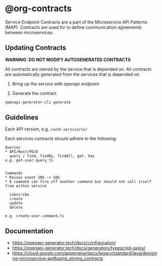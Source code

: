 # @org-contracts

Service Endpoint Contracts are a part of the Microservice API Patterns (MAP).
Contracts are used for to define communication agreements between microservices.

## Updating Contracts

**WARNING: DO NOT MODIFY AUTOGENERATED CONTRACTS**

All contracts are owned by the service that is depended on. All contracts are
automatically generated from the services that is depended on.

1. Bring up the service with openapi endpoint

2. Generate the contract

```bash
openapi-generator-cli generate
```

## Guidelines

Each API version, e.g. `/auth-service/v1/`

Each services contracts should adhere to the following:

```
Queries
* API/Rest/POJO
  query / find, findBy, findAll, get. has
e.g. get-user.query.ts


Commands
* Raises event SNS -> SQS
* A command can fire off another command but should not call itself from within service

  subscribe
  create
  update
  delete

e.g. create-user.command.ts
```

## Documentation

- https://openapi-generator.tech/docs/configuration/
- https://openapi-generator.tech/docs/generators/typescript-axios/
- https://cloud.google.com/appengine/docs/legacy/standard/java/designing-microservice-api#using_strong_contracts
